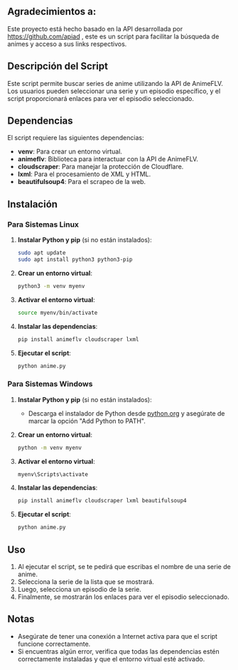 ## Agradecimientos a:
Este proyecto está hecho basado en la API desarrollada por https://github.com/apiad , este es un script para facilitar la búsqueda de animes y acceso a sus links respectivos.

## Descripción del Script

Este script permite buscar series de anime utilizando la API de AnimeFLV. Los usuarios pueden seleccionar una serie y un episodio específico, y el script proporcionará enlaces para ver el episodio seleccionado.

## Dependencias

El script requiere las siguientes dependencias:

- **venv**: Para crear un entorno virtual.
- **animeflv**: Biblioteca para interactuar con la API de AnimeFLV.
- **cloudscraper**: Para manejar la protección de Cloudflare.
- **lxml**: Para el procesamiento de XML y HTML.
- **beautifulsoup4**: Para el scrapeo de la web.

## Instalación

### Para Sistemas Linux

1. **Instalar Python y pip** (si no están instalados):
   ```bash
   sudo apt update
   sudo apt install python3 python3-pip
   ```

2. **Crear un entorno virtual**:
   ```bash
   python3 -m venv myenv
   ```

3. **Activar el entorno virtual**:
   ```bash
   source myenv/bin/activate
   ```

4. **Instalar las dependencias**:
   ```bash
   pip install animeflv cloudscraper lxml
   ```

5. **Ejecutar el script**:
   ```bash
   python anime.py
   ```

### Para Sistemas Windows

1. **Instalar Python y pip** (si no están instalados):
   - Descarga el instalador de Python desde [python.org](https://www.python.org/downloads/) y asegúrate de marcar la opción "Add Python to PATH".

2. **Crear un entorno virtual**:
   ```cmd
   python -m venv myenv
   ```

3. **Activar el entorno virtual**:
   ```cmd
   myenv\Scripts\activate
   ```

4. **Instalar las dependencias**:
   ```cmd
   pip install animeflv cloudscraper lxml beautifulsoup4
   ```

5. **Ejecutar el script**:
   ```cmd
   python anime.py
   ```

## Uso

1. Al ejecutar el script, se te pedirá que escribas el nombre de una serie de anime.
2. Selecciona la serie de la lista que se mostrará.
3. Luego, selecciona un episodio de la serie.
4. Finalmente, se mostrarán los enlaces para ver el episodio seleccionado.

## Notas

- Asegúrate de tener una conexión a Internet activa para que el script funcione correctamente.
- Si encuentras algún error, verifica que todas las dependencias estén correctamente instaladas y que el entorno virtual esté activado.
